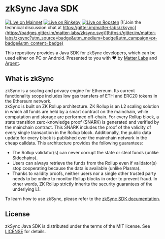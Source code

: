 # zkSync Java SDK

[![Live on Mainnet](https://img.shields.io/badge/wallet-Live%20on%20Mainnet-blue)](https://wallet.zksync.io)
[![Live on Rinkeby](https://img.shields.io/badge/wallet-Live%20on%20Rinkeby-blue)](https://rinkeby.zksync.io)
[![Live on Ropsten](https://img.shields.io/badge/wallet-Live%20on%20Ropsten-blue)](https://ropsten.zksync.io)
[![Join the technical discussion chat at https://gitter.im/matter-labs/zksync](https://badges.gitter.im/matter-labs/zksync.svg)](https://gitter.im/matter-labs/zksync?utm_source=badge&utm_medium=badge&utm_campaign=pr-badge&utm_content=badge)

This repository provides a Java SDK for zkSync developers, which can be used either on PC or Android.
Presented to you with ❤️ by [Matter Labs](https://matter-labs.io/) and [Argent](https://www.argent.xyz/).

## What is zkSync

zkSync is a scaling and privacy engine for Ethereum. Its current functionality scope includes low gas transfers of ETH
and ERC20 tokens in the Ethereum network.  
zkSync is built on ZK Rollup architecture. ZK Rollup is an L2 scaling solution in which all funds are held by a smart
contract on the mainchain, while computation and storage are performed off-chain. For every Rollup block, a state
transition zero-knowledge proof (SNARK) is generated and verified by the mainchain contract. This SNARK includes the
proof of the validity of every single transaction in the Rollup block.
Additionally, the public data update for every block is published over the mainchain network in the cheap calldata.
This architecture provides the following guarantees:

- The Rollup validator(s) can never corrupt the state or steal funds (unlike Sidechains).  
- Users can always retrieve the funds from the Rollup even if validator(s) stop cooperating because the data is available (unlike Plasma).
- Thanks to validity proofs, neither users nor a single other trusted party needs to be online to monitor Rollup blocks in order to prevent fraud.
In other words, ZK Rollup strictly inherits the security guarantees of the underlying L1.

To learn how to use zkSync, please refer to the [zkSync SDK documentation](https://www.zksync.io/).

## License

zkSync Java SDK is distributed under the terms of the MIT license.
See  [LICENSE](LICENSE) for details.
